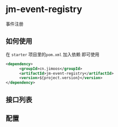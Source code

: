 # jm-event-registry
事件注册

## 如何使用

在 `starter` 项目里的`pom.xml` 加入依赖 即可使用

```xml
<dependency>
      <groupId>cn.jimoos</groupId>
      <artifactId>jm-event-registry</artifactId>
      <version>${project.version}</version>
</dependency>
```

## 接口列表

## 配置